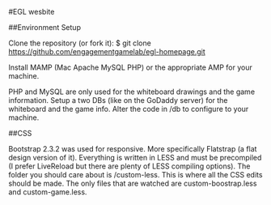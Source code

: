 <!--
          .         .
          |         |
,-. ,-. ,-| ,-. ;-. |-. ,-. ;-. ,-:
|   | | | | |-' | | | | |-' |   | |
`-' `-' `-' `-' ' ' `-' `-' '   `-|
                                `-'
-->

#EGL wesbite

##Environment Setup

Clone the repository (or fork it):
    $ git clone https://github.com/engagementgamelab/egl-homepage.git

Install MAMP (Mac Apache MySQL PHP) or the appropriate AMP for your machine.

PHP and MySQL are only used for the whiteboard drawings and the game information.  Setup a two DBs (like on the GoDaddy server) for the whiteboard and the game info.  Alter the code in /db to configure to your machine.

##CSS

Bootstrap 2.3.2 was used for responsive.  More specifically Flatstrap (a flat design version of it).  Everything is written in LESS and must be precompiled (I prefer LiveReload but there are plenty of LESS compiling options).  The folder you should care about is /custom-less.  This is where all the CSS edits should be made.  The only files that are watched are custom-boostrap.less and custom-game.less.

